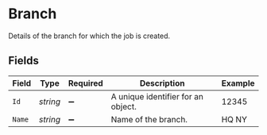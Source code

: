 # Branch

Details of the branch for which the job is created.


## Fields

| Field                              | Type                               | Required                           | Description                        | Example                            |
| ---------------------------------- | ---------------------------------- | ---------------------------------- | ---------------------------------- | ---------------------------------- |
| `Id`                               | *string*                           | :heavy_minus_sign:                 | A unique identifier for an object. | 12345                              |
| `Name`                             | *string*                           | :heavy_minus_sign:                 | Name of the branch.                | HQ NY                              |
